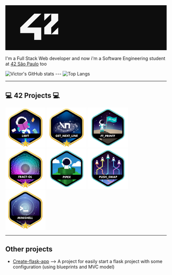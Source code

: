 <img src="./42.png" width="1000px"/>
  
I'm a Full Stack Web developer and now i'm a Software Engineering student at [42 São Paulo](https://www.42sp.org.br) too
  
![Victor's GitHub stats](https://github-readme-stats.vercel.app/api?username=vitoivan&theme=dracula&show_icons=true)  ---  ![Top Langs](https://github-readme-stats.vercel.app/api/top-langs/?username=vitoivan&layout=compact&theme=dracula)
  
---  
## 💻 42 Projects 💻
  
<a href="https://github.com/vitoivan/42_libft"><img width="125px" src="./42_icons/libft.png"/></a>
<a href="https://github.com/vitoivan/42_get_next_line"><img width="125px" src="./42_icons/get_next_line.png"/></a>
<a href="https://github.com/vitoivan/42_ftprintf"><img width="125px" src="./42_icons/ft_printf.png"/></a>
<a href="https://github.com/vitoivan/42_fractol"><img width="125px" src="./42_icons/fractol.png"/></a>
<a href="https://github.com/vitoivan/42-pipex"><img width="125px" src="./42_icons/pipex.png"/></a>
<a href="https://github.com/vitoivan/42-push-swap"><img width="125px" src="./42_icons/push_swap.png"/></a>
<a href="https://github.com/vitoivan/42-minishell"><img width="125px" src="./42_icons/minishell.png"/></a>
  
---
  
## Other projects

- [Create-flask-app](https://github.com/vitoivan/create_flask_app) --> A project for easily start a flask project with some configuration (using blueprints and MVC model)
